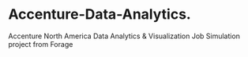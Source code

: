 # Accenture-Data-Analytics.
Accenture North America Data Analytics &amp; Visualization Job Simulation project from Forage
